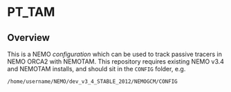 # PT\_TAM
## Overview
This is a NEMO *configuration* which can be used to track passive tracers in NEMO ORCA2 with NEMOTAM.  This repository requires existing NEMO v3.4 and NEMOTAM installs, and should sit in the `CONFIG` folder, e.g.

`/home/username/NEMO/dev_v3_4_STABLE_2012/NEMOGCM/CONFIG`

